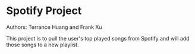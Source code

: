 # Spotify Project
Authors: Terrance Huang and Frank Xu

This project is to pull the user's top played songs from Spotify and will add
those songs to a new playlist. 
